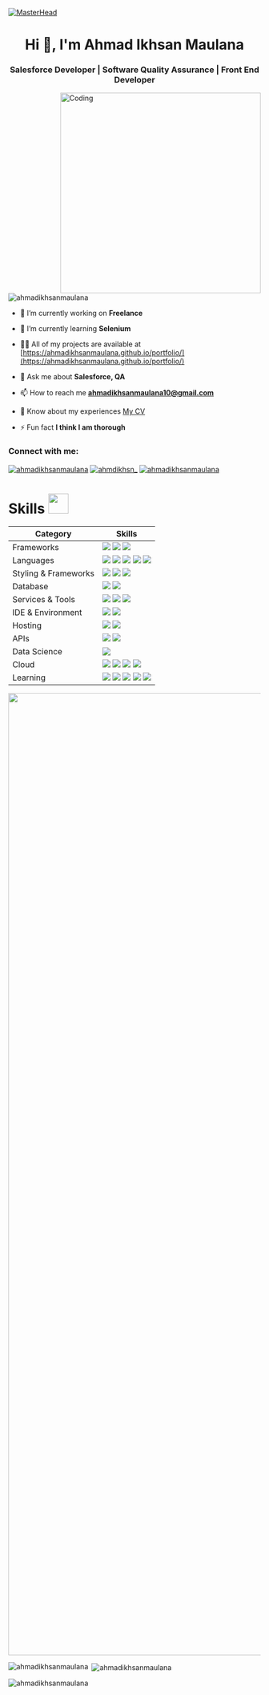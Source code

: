 
[![MasterHead](https://firebasestorage.googleapis.com/v0/b/flexi-coding.appspot.com/o/dempgi7-520f8d5f-63d4-4453-8822-dbc149ae27f8.gif?alt=media&token=91c0c7b2-93c3-4029-b011-1a8703c5730d)](https://rishavchanda.io)
<h1 align="center">Hi 👋, I'm Ahmad Ikhsan Maulana</h1>
<h3 align="center">Salesforce Developer | Software Quality Assurance | Front End Developer</h3>
<img align="right" alt="Coding" width="400" src="https://media.tenor.com/qJ5evVs-_uUAAAAC/coding.gif">

<p align="left"> <img src="https://komarev.com/ghpvc/?username=ahmadikhsanmaulana&label=Profile%20views&color=0e75b6&style=flat" alt="ahmadikhsanmaulana" /> </p>

- 🔭 I’m currently working on **Freelance**

- 🌱 I’m currently learning **Selenium**

- 👨‍💻 All of my projects are available at [https://ahmadikhsanmaulana.github.io/portfolio/](https://ahmadikhsanmaulana.github.io/portfolio/)

- 💬 Ask me about **Salesforce, QA**

- 📫 How to reach me **ahmadikhsanmaulana10@gmail.com**

- 📄 Know about my experiences [My CV](https://drive.google.com/file/d/1d-31ACvMmuZwD2gYXt293DDnFEoe75B0/view?usp=drive_link)


- ⚡ Fun fact **I think I am thorough**

<h3 align="left">Connect with me:</h3>
<p align="left">
<a href="https://linkedin.com/in/ahmadikhsanmaulana" target="blank"><img align="center" src="https://img.shields.io/badge/LinkedIn-0077B5?style=for-the-badge&logo=linkedin&logoColor=white" alt="ahmadikhsanmaulana"/></a>
<a href="https://instagram.com/ahmdikhsn_" target="blank"><img align="center" src="https://img.shields.io/badge/Instagram-E4405F?style=for-the-badge&logo=instagram&logoColor=white" alt="ahmdikhsn_"/></a>
<a href="https://www.youtube.com/c/ahmadikhsanmaulana" target="blank"><img align="center" src="https://img.shields.io/badge/YouTube-FF0000?style=for-the-badge&logo=youtube&logoColor=white" alt="ahmadikhsanmaulana"/></a>
</p>

# Skills <img src='https://user-images.githubusercontent.com/74038190/206662607-d9e7591e-bbf9-42f9-9386-29efc927bc16.gif' width="40"> 

| Category        | Skills        |
|-----------------|---------------|
| Frameworks| <img src="https://img.shields.io/badge/Laravel-FF2D20?style=for-the-badge&logo=laravel&logoColor=white"/> <img src="https://img.shields.io/badge/React-20232A?style=for-the-badge&logo=react&logoColor=61DAFB"/> <img src="https://img.shields.io/badge/Node.js-43853D?style=for-the-badge&logo=node.js&logoColor=white "/> |
| Languages       | <img src="https://img.shields.io/badge/HTML5-E34F26?style=for-the-badge&logo=html5&logoColor=white"/> <img src="https://img.shields.io/badge/JavaScript-F7DF1E?style=for-the-badge&logo=javascript&logoColor=black"/> <img src="https://img.shields.io/badge/PHP-777BB4?style=for-the-badge&logo=php&logoColor=white"/> <img src="https://img.shields.io/badge/Python-3776AB?style=for-the-badge&logo=python&logoColor=white"/> <img src="https://img.shields.io/badge/Java-ED8B00?style=for-the-badge&logo=openjdk&logoColor=white "/> |
| Styling & Frameworks | <img src="https://img.shields.io/badge/CSS3-1572B6?style=for-the-badge&logo=css3&logoColor=white" /> <img src="https://img.shields.io/badge/Tailwind_CSS-38B2AC?style=for-the-badge&logo=tailwind-css&logoColor=white"/> <img src="https://img.shields.io/badge/Bootstrap-563D7C?style=for-the-badge&logo=bootstrap&logoColor=white" /> |
| Database | <img src="https://img.shields.io/badge/MySQL-005C84?style=for-the-badge&logo=mysql&logoColor=white"/> <img src="https://img.shields.io/badge/PostgreSQL-316192?style=for-the-badge&logo=postgresql&logoColor=white"/> |
| Services & Tools| <a href="https://github.com/Ahmadikhsanmaulana"><img src="https://img.shields.io/badge/GitHub-000000?style=for-the-badge&logo=github&logoColor=white"/></a> <img src="https://img.shields.io/badge/GIT-E44C30?style=for-the-badge&logo=git&logoColor=white"/> <img src="https://img.shields.io/badge/firebase-ffca28?style=for-the-badge&logo=firebase&logoColor=black"/> |
| IDE & Environment | <img src="https://img.shields.io/badge/VSCode-0078D4?style=for-the-badge&logo=visual%20studio%20code&logoColor=white" /> <img src="https://img.shields.io/badge/Google_chrome-4285F4?style=for-the-badge&logo=Google-chrome&logoColor=white" /> |
| Hosting         | <img src="https://img.shields.io/badge/Vercel-000000?style=for-the-badge&logo=vercel&logoColor=white"/> <img src="https://img.shields.io/badge/Netlify-00C7B7?style=for-the-badge&logo=netlify&logoColor=white"/> |
| APIs | <img src="https://img.shields.io/badge/Postman-FF6C37?style=for-the-badge&logo=Postman&logoColor=white" /> <img src="https://img.shields.io/badge/Unsplash-000000?style=for-the-badge&logo=Unsplash&logoColor=white" /> |
| Data Science    | <img src="https://img.shields.io/badge/TensorFlow-FF6F00?style=for-the-badge&logo=tensorflow&logoColor=white" /> |
| Cloud | <a href="https://www.salesforce.com/trailblazer/ahmdikhsn"><img src="https://img.shields.io/badge/Salesforce-00A1E0?style=for-the-badge&logo=Salesforce&logoColor=white" /></a> <img src="https://img.shields.io/badge/Google_Cloud-4285F4?style=for-the-badge&logo=google-cloud&logoColor=white" /> <img src="https://img.shields.io/badge/Alibaba_Cloud-FF6A00?style=for-the-badge&logo=alibabacloud&logoColor=white" /> <img src="https://img.shields.io/badge/Amazon_AWS-FF9900?style=for-the-badge&logo=amazonaws&logoColor=white" /> |
| Learning | <a href="https://www.coursera.org/user/69e4ae79233b116200019fb3f9111083"><img src="https://img.shields.io/badge/Coursera-0056D2?style=for-the-badge&logo=Coursera&logoColor=white" /></a> <img src="https://img.shields.io/badge/scrimba-2B283A?style=for-the-badge&logo=scrimba&logoColor=white" /> <img src="https://img.shields.io/badge/freecodecamp-27273D?style=for-the-badge&logo=freecodecamp&logoColor=white" /> <img src="https://img.shields.io/badge/Udemy-EC5252?style=for-the-badge&logo=Udemy&logoColor=white" /> <img src="https://img.shields.io/badge/Udacity-02B3E4?style=for-the-badge&logo=udacity&logoColor=white" /> |
  
<img src="https://www.animatedimages.org/data/media/562/animated-line-image-0184.gif" width="1920" />

<p><img align="left" src="https://github-readme-stats.vercel.app/api/top-langs?username=ahmadikhsanmaulana&show_icons=true&locale=en&layout=compact&theme=tokyonight" alt="ahmadikhsanmaulana" /></p>

<p>&nbsp;<img align="center" src="https://github-readme-stats.vercel.app/api?username=ahmadikhsanmaulana&show_icons=true&locale=en&theme=tokyonight" alt="ahmadikhsanmaulana" /></p>

<p><img align="center" src="https://github-readme-streak-stats.herokuapp.com/?user=ahmadikhsanmaulana&theme=tokyonight" alt="ahmadikhsanmaulana" /></p>
